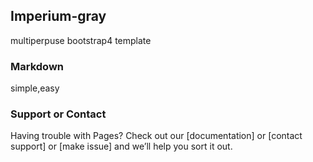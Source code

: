 ## Imperium-gray

multiperpuse bootstrap4 template 

### Markdown

simple,easy

### Support or Contact

Having trouble with Pages? Check out our [documentation] or [contact support] or [make issue] and we’ll help you sort it out.

